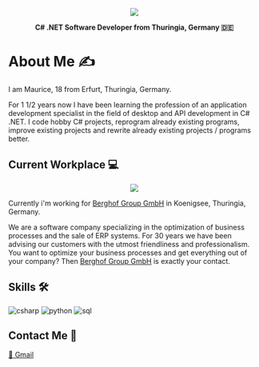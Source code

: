 <p align="center">
  <img src="https://media.discordapp.net/attachments/928996744145010691/1074811474763071581/mauricepreiss-header-image.png?width=778&height=128" />
</p>

<p align="center">
  <b>C# .NET Software Developer from Thuringia, Germany 🇩🇪</b>
</p>

# About Me ✍️
I am Maurice, 18 from Erfurt, Thuringia, Germany. 

For 1 1/2 years now I have been learning the profession of an application development specialist in the field of desktop and API development in C# .NET. I code hobby C# projects, reprogram already existing programs, improve existing projects and rewrite already existing projects / programs better.

## Current Workplace 💻
<p align="center">
  <img src="https://media.discordapp.net/attachments/928996744145010691/1074829474652225616/github-banner-berghof.png?width=800&height=160" />
</p>

Currently i'm working for [Berghof Group GmbH](https://www.berghof.group/) in Koenigsee, Thuringia, Germany. 

We are a software company specializing in the optimization of business processes and the sale of ERP systems. For 30 years we have been advising our customers with the utmost friendliness and professionalism. You want to optimize your business processes and get everything out of your company? Then [Berghof Group GmbH](https://www.berghof-systeme.de/) is exactly your contact. 

## Skills 🛠️
<img src="https://img.icons8.com/fluency/48/000000/c-sharp-logo.png" alt="csharp" style="max-width: 100%;"> <img 
src="https://img.icons8.com/fluency/48/null/python.png" alt="python" style="max-width: 100%;"> <img 
src="https://img.icons8.com/external-flat-juicy-fish/48/null/external-sql-coding-and-development-flat-flat-juicy-fish.png" alt="sql" style="max-width: 100%;">

## Contact Me 🤙
[📧 Gmail](mailto:preiss.maurice@gmail.com)
